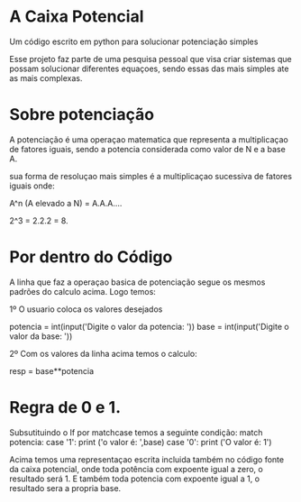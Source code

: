 # A Caixa Potencial
Um código escrito em python para solucionar potenciação simples

Esse projeto faz parte de uma pesquisa pessoal que visa criar sistemas que possam solucionar diferentes equaçoes, sendo essas das mais simples ate as mais complexas. 
# Sobre potenciação

A potenciação é uma operaçao matematica que representa a multiplicaçao de fatores iguais, sendo a potencia considerada como valor de N e a base A. 

sua forma de resoluçao mais simples é a multiplicaçao sucessiva de fatores iguais onde: 

A^n (A elevado a N) = A.A.A....

2^3 = 2.2.2 = 8. 

# Por dentro do Código

A linha que faz a operaçao basica de potenciação segue os mesmos padrões do calculo acima. Logo temos: 

1º O usuario coloca os valores desejados

potencia = int(input('Digite o valor da potencia: '))
base = int(input('Digite o valor da base: '))

2º Com os valores da linha acima temos o calculo: 

resp = base**potencia

# Regra de 0 e 1. 

Subsutituindo o If por matchcase temos a seguinte condição:
match potencia: 
  case '1': 
    print ('o valor é: ',base)
  case '0':
    print ('O valor é: 1')


Acima temos uma representaçao escrita incluida também no código fonte da caixa potencial, onde toda potência com expoente igual a zero, o resultado será 1. 
E também toda potencia com expoente igual a 1, o resultado sera a propria base. 
    

